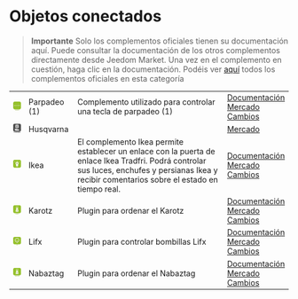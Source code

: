 
# Objetos conectados


>**Importante**
>Solo los complementos oficiales tienen su documentación aquí. Puede consultar la documentación de los otros complementos directamente desde Jeedom Market. Una vez en el complemento en cuestión, haga clic en la documentación.
>Podéis ver [aquí](https://market.jeedom.com/index.php?v=d&p=market&type=plugin&categorie=devicecommunication) todos los complementos oficiales en esta categoría


| | | | |
|--- | --- | --- | ---|
|<img src="blink1/blink1_icon.png" class="pluginLogo" width="100" />|Parpadeo (1)|Complemento utilizado para controlar una tecla de parpadeo (1)|[Documentación](blink1/index.md)<br/>[Mercado](https://market.jeedom.com/index.php?v=d&p=market_display&id=1244)<br/>[Cambios](blink1/changelog.md)|
|<img src="husqvarna/husqvarna_icon.png" class="pluginLogo" width="100" />|Husqvarna||[Mercado](https://market.jeedom.com/index.php?v=d&p=market_display&id=3101)|
|<img src="ikealight/ikealight_icon.png" class="pluginLogo" width="100" />|Ikea|El complemento Ikea permite establecer un enlace con la puerta de enlace Ikea Tradfri. Podrá controlar sus luces, enchufes y persianas Ikea y recibir comentarios sobre el estado en tiempo real.|[Documentación](ikealight/index.md)<br/>[Mercado](https://market.jeedom.com/index.php?v=d&p=market_display&id=3039)<br/>[Cambios](ikealight/changelog.md)|
|<img src="karotz/karotz_icon.png" class="pluginLogo" width="100" />|Karotz|Plugin para ordenar el Karotz|[Documentación](karotz/index.md)<br/>[Mercado](https://market.jeedom.com/index.php?v=d&p=market_display&id=148)<br/>[Cambios](karotz/changelog.md)|
|<img src="lifx/lifx_icon.png" class="pluginLogo" width="100" />|Lifx|Plugin para controlar bombillas Lifx|[Documentación](lifx/index.md)<br/>[Mercado](https://market.jeedom.com/index.php?v=d&p=market_display&id=2070)<br/>[Cambios](lifx/changelog.md)|
|<img src="nabaztag/nabaztag_icon.png" class="pluginLogo" width="100" />|Nabaztag|Plugin para ordenar el Nabaztag|[Documentación](nabaztag/index.md)<br/>[Mercado](https://market.jeedom.com/index.php?v=d&p=market_display&id=151)<br/>[Cambios](nabaztag/changelog.md)|
